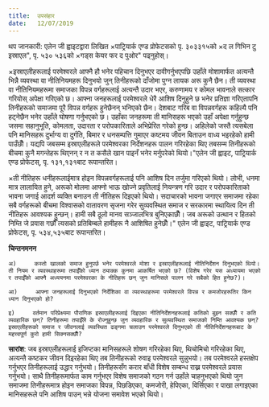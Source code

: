 ```yaml
---
title:  उपसंहार
date:   12/07/2019
---
```


थप जानकारी: एलेन जी ह्वाइटद्वारा लिखित ×पाट्रियार्क एण्ड प्रोफेटसको पृ. ३०३­३१५को ×द ल गिभिन टु इस्राएल", पृ. ५३०­ ५३६को ×गड्स केयर फर द पुओर" पढ्नुहोस्।

×इस्राएलीहरूलाई परमेश्वरले आफ्नै हौ भनेर पहिचान दिनुभएर दावीगर्नुभएपछि उहाँले मोशामार्फत अत्यन्तै भिन्नै व्यवस्था वा नीतिनियमहरू  दिनुभयो जुन् तिनीहरूको दाँजोमा पुग्न लायक अरू कुनै छैन। ती व्यवस्था वा नीतिनियमहरूमा समाजका विपन्न वर्गहरूलाई अत्यन्तै उदार भएर, करुणामय र कोमल भावनाले सत्कार गरियोस् अपेक्षा गरिएको छ। आफ्ना जनहरूलाई परमेश्वरले धेरै आशिष दिनुहुने छ भनेर प्रतिज्ञा गरिएतापनि तिनीहरूको समाजमा पूरै विपन्न वर्गहरू हुनेछैनन् भनिएको छैन। देशबाट गरिब वा विपन्नवर्गहरू कहिल्यै पनि हट्नेछैन भनेर उहाँले घोषणा गर्नुभएको छ। उहाँका जनहरूमा ती मानिसहरू भएको उहाँ अपेक्षा गर्नुहुन्छ जसमा सहानुभूति, कोमलता, उदारता र परोपकारिताले अभिप्रेरित गरेको हुन्छ। अहिलेको जस्तै त्यसबेला पनि मानिसहरू दुर्भाग्य वा दुर्गति, बिमार र धनसम्पत्ति गुमाएर कष्टमय जीवन बिताउन वाध्य भइरहेको हामी पाउँछौँ। यद्यपि जबसम्म इस्राएलीहरूले परमेश्वरका निर्देशनहरू पालन गरिरहेका थिए तबसम्म तिनीहरूको बीचमा कुनै मगन्तेहरू थिएनन् र न त कसैले खान पाइनँ भनेर मर्नुपरेको थियो।"­एलेन जी ह्वाइट, पाट्रियार्क एण्ड प्रोफेटस्, पृ. १३१,१३१बाट रूपान्तरित।

×ती नीतिहरू धनीहरूलाईमात्र होइन विपन्नवर्गहरूलाई पनि आशिष दिन तर्जुमा गरिएको थियो। लोभी, धनमा मात्र लालायित हुने, अरूको मोलमा आफ्नो भाऊ खोज्ने प्रवृतिलाई नियन्त्रण गरि उदार र परोपकारिताको भावना जगाई आदर्श व्यक्ति बनाउन ती नीतिहरू दिइएको थियो। सदाचारको भावना जगाएर समाजमा रहेका सबै वर्गहरूको बीचमा विश्वासको वातावरण सृजना गरेर सुव्यवस्थित समाज र सरकारमा स्थायित्व दिन ती नीतिहरू आवश्यक हुन्छन्। हामी सबै ठूलो मानव सञ्जालभित्र बुनिएकाछौँ। जब अरूको उत्थान र हितको निम्ति जे प्रयास गर्छौँ त्यसको प्रतिबिम्बले हामीहरू नै आशिषित हुनेछौँ।"­ एलेन जी ह्वाइट, पाट्रियार्क एण्ड प्रोफेटस्, पृ. ५३४,५३५बाट रूपान्तरित।

**चिन्तनमनन**

`अ) 	कस्तो खालको समाज हुनुपर्छ भनेर परमेश्वरले मोशा र इस्राएलीहरूलाई नीतिनिर्देशन दिनुभएको थियो। ती नियम र व्यवस्थाहरूमा तपाईँको ध्यान ठ्याक्क कुनमा आकर्षित भएको छ? (विशेष गरेर यस अध्यायमा भएको र तपाईँको आफ्नै अध्ययनमा परमेश्वरका के नीतिहरू छन् जुन मानिसले पालन गरे सबैको हित हुनेछ?)।`

`आ) 	आफ्ना जनहरूलाई दिनुभएको निर्देशिका वा व्यवस्थाहरूमा परमेश्वरले विपन्न र कमजोरहरूतिर किन ध्यान दिनुभएको हो?`

`इ) 	वर्तमान परिप्रेक्ष्यमा पौराणिक इस्राएलीहरूलाई दिइएका नीतिनिर्देशनहरूलाई कतिको बुझ्न सक्छौँ र कति व्यवहारिक छन्? तिनीहरूमा तपाईँले के रोज्नुहुन्छ जुन व्यवहारिक र सुव्यवस्थित समाजको निम्ति आवश्यक छन्? इस्राएलीहरूको समाज र जीवनलाई व्यवस्थित ढङ्गमा चलाउन परमेश्वरले दिनुभएको ती नीतिनिर्देशनहरूबाट के महत्त्वपूर्ण कुरो हामी सिक्नसक्छौँ?`

**सारांश**: जब इस्राएलीहरूलाई इजिप्टका मानिसहरूले शोषण गरिरहेका थिए, थिचोमिचो गरिरहेका थिए, अत्यन्तै कष्टकर जीवन दिइरहेका थिए तब तिनीहरूको रुवाइ परमेश्वरले सुन्नुभयो। तब परमेश्वरले हस्तक्षेप गर्नुभएर तिनीहरूलाई उद्धार गर्नुभयो। तिनीहरूसँग करार बाँधी विशेष सम्बन्ध राख्न परमेश्वरले प्रयास गर्नुभयो। साथै तिनीहरूमार्फत काम गर्नुभएर विशेष समाजको गठन गर्न उहाँले चाहनुभएको थियो जुन समाजमा तिनीहरूमात्र होइन समाजका विपन्न, पिछडिएका, कमजोरी, हेपिएका, विर्सिएका र पाखा लगाइएका मानिसहरूले पनि आशिष पाउन् भन्ने योजना समावेश भएको थियो।